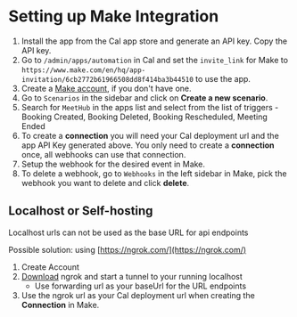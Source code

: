 # Setting up Make Integration

1. Install the app from the Cal app store and generate an API key. Copy the API key.
2. Go to `/admin/apps/automation` in Cal and set the `invite_link` for Make to `https://www.make.com/en/hq/app-invitation/6cb2772b61966508dd8f414ba3b44510` to use the app.
3. Create a [Make account](https://www.make.com/en/login), if you don't have one.
4. Go to `Scenarios` in the sidebar and click on **Create a new scenario**.
5. Search for `MeetHub` in the apps list and select from the list of triggers - Booking Created, Booking Deleted, Booking Rescheduled, Meeting Ended
6. To create a **connection** you will need your Cal deployment url and the app API Key generated above. You only need to create a **connection** once, all webhooks can use that connection.
7. Setup the webhook for the desired event in Make.
8. To delete a webhook, go to `Webhooks` in the left sidebar in Make, pick the webhook you want to delete and click **delete**.

## Localhost or Self-hosting

Localhost urls can not be used as the base URL for api endpoints

Possible solution: using [https://ngrok.com/](https://ngrok.com/)

1. Create Account
2. [Download](https://ngrok.com/download) ngrok and start a tunnel to your running localhost
   - Use forwarding url as your baseUrl for the URL endpoints
3. Use the ngrok url as your Cal deployment url when creating the **Connection** in Make.
